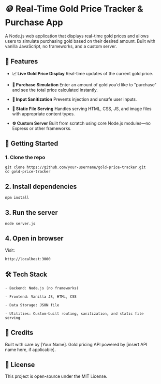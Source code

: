# 🪙 Real-Time Gold Price Tracker & Purchase App

A Node.js web application that displays real-time gold prices and allows users to simulate purchasing gold based on their desired amount. Built with vanilla JavaScript, no frameworks, and a custom server.
## 📌 Features

-   **📈 Live Gold Price Display**
    Real-time updates of the current gold price.

-   **🛒 Purchase Simulation**
    Enter an amount of gold you'd like to "purchase" and see the total price calculated instantly.

-   **🧼 Input Sanitization**
    Prevents injection and unsafe user inputs.

-   **📁 Static File Serving**
    Handles serving HTML, CSS, JS, and image files with appropriate content types.

-   **⚙️ Custom Server**
    Built from scratch using core Node.js modules—no Express or other frameworks.

## 🚀 Getting Started

 ### 1. Clone the repo

```
git clone https://github.com/your-username/gold-price-tracker.git
cd gold-price-tracker
```

## 2. Install dependencies

```
npm install
```

## 3. Run the server

```
node server.js
```

## 4. Open in browser

Visit:
```
http://localhost:3000
```

## 🛠 Tech Stack
    
    - Backend: Node.js (no frameworks)

    - Frontend: Vanilla JS, HTML, CSS

    - Data Storage: JSON file

    - Utilities: Custom-built routing, sanitization, and static file serving


## 🙌 Credits

Built with care by [Your Name].
Gold pricing API powered by [insert API name here, if applicable].

## 📄 License

This project is open-source under the MIT License.
